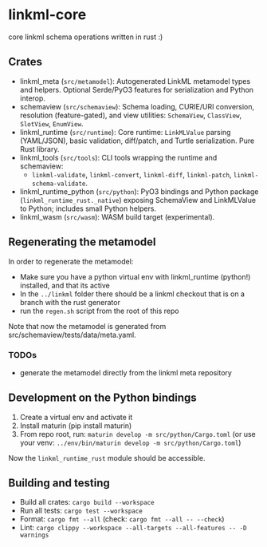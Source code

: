 # linkml-core

core linkml schema operations written in rust :)

## Crates

- linkml_meta (`src/metamodel`): Autogenerated LinkML metamodel types and helpers. Optional Serde/PyO3 features for serialization and Python interop.
- schemaview (`src/schemaview`): Schema loading, CURIE/URI conversion, resolution (feature-gated), and view utilities: `SchemaView`, `ClassView`, `SlotView`, `EnumView`.
- linkml_runtime (`src/runtime`): Core runtime: `LinkMLValue` parsing (YAML/JSON), basic validation, diff/patch, and Turtle serialization. Pure Rust library.
- linkml_tools (`src/tools`): CLI tools wrapping the runtime and schemaview:
  - `linkml-validate`, `linkml-convert`, `linkml-diff`, `linkml-patch`, `linkml-schema-validate`.
- linkml_runtime_python (`src/python`): PyO3 bindings and Python package (`linkml_runtime_rust._native`) exposing SchemaView and LinkMLValue to Python; includes small Python helpers.
- linkml_wasm (`src/wasm`): WASM build target (experimental).

## Regenerating the metamodel

In order to regenerate the metamodel:

* Make sure you have a python virtual env with linkml_runtime (python!) installed, and that its active
* In the `../linkml` folder there should be a linkml checkout that is on a branch with the rust generator
* run the `regen.sh` script from the root of this repo

Note that now the metamodel is generated from src/schemaview/tests/data/meta.yaml.

### TODOs

* generate the metamodel directly from the linkml meta repository

## Development on the Python bindings

1. Create a virtual env and activate it
2. Install maturin (pip install maturin)
3. From repo root, run: `maturin develop -m src/python/Cargo.toml` (or use your venv: `../env/bin/maturin develop -m src/python/Cargo.toml`)

Now the `linkml_runtime_rust` module should be accessible.

## Building and testing

- Build all crates: `cargo build --workspace`
- Run all tests: `cargo test --workspace`
- Format: `cargo fmt --all` (check: `cargo fmt --all -- --check`)
- Lint: `cargo clippy --workspace --all-targets --all-features -- -D warnings`
